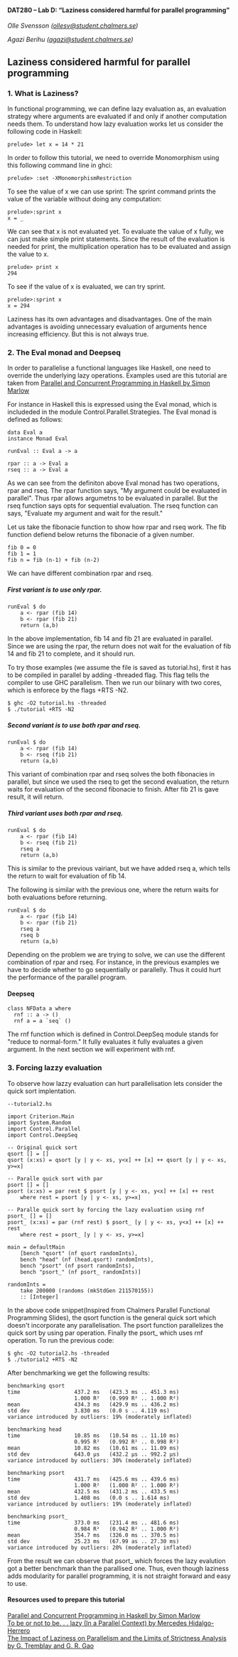 #### DAT280 – Lab D: “Laziness considered harmful for parallel programming”

*Olle Svensson (ollesv@student.chalmers.se)*

*Agazi Berihu (agazi@student.chalmers.se)*

## Laziness considered harmful for parallel programming

### 1. What is Laziness?

In functional programming, we can define lazy evaluation as, an evaluation strategy where arguments are evaluated if and only if another computation needs them. To understand how lazy evaluation works let us consider the following code in Haskell:

```
prelude> let x = 14 * 21
```

In order to follow this tutorial, we need to override Monomorphism using this following command line in ghci:

```
prelude> :set -XMonomorphismRestriction
```

To see the value of x we can use sprint: The sprint command prints the value of the variable without doing any computation:

```
prelude>:sprint x
x = _
```

We can see that x is not evaluated yet. To evaluate the value of x fully, we can just make simple print statements. Since the result of the evaluation is needed for print, the multiplication operation has to be evaluated and assign the value to x.

```
prelude> print x
294
```

To see if the value of x is evaluated, we can try sprint. 

```
prelude>:sprint x
x = 294
```

Laziness has its own advantages and disadvantages. One of the main advantages is avoiding unnecessary evaluation of arguments hence increasing efficiency. But this is not always true.

### 2. The Eval monad and Deepseq
In order to parallelise a functional languages like Haskell, one need to override the underlying lazy operations. Examples used are this tutorial are taken from [Parallel and Concurrent Programming in Haskell by Simon Marlow](http://chimera.labs.oreilly.com/books/1230000000929/ch02.html)

For instance in Haskell this is expressed using the Eval monad, which is includeded in the module Control.Parallel.Strategies. The Eval monad is defined as follows:

```
data Eval a
instance Monad Eval

runEval :: Eval a -> a

rpar :: a -> Eval a
rseq :: a -> Eval a
```

As we can see from the definiton above Eval monad has two operations, rpar and rseq. The rpar function says, "My argument could be evaluated in parallel". Thus rpar allows argumetns to be evaluated in parallel. But the rseq function says opts for sequential evaluation. The rseq function can says, "Evaluate my argument and wait for the result."

Let us take the fibonacie function to show how rpar and rseq work. The fib function defiend below returns the fibonacie of a given number. 

```
fib 0 = 0
fib 1 = 1
fib n = fib (n-1) + fib (n-2)
```

We can have different combination rpar and rseq. 

##### First variant is to use only rpar.
```
runEval $ do
    a <- rpar (fib 14)
    b <- rpar (fib 21)
    return (a,b)
```
In the above implementation, fib 14 and fib 21 are evaluated in parallel. Since we are using the rpar, the return does not wait for the evaluation of fib 14 and fib 21 to complete, and it should run.

To try those examples (we assume the file is saved as tutorial.hs), first it has to be compiled in parallel by adding -threaded flag. This flag tells the compiler to use GHC parallelism. Then we run our biinary with two cores, which is enforece by the flags +RTS -N2.

```
$ ghc -O2 tutorial.hs -threaded
$ ./tutorial +RTS -N2
```

##### Second variant is to use both rpar and rseq.
```
runEval $ do
    a <- rpar (fib 14)
    b <- rseq (fib 21)
    return (a,b)
```
This variant of combination rpar and rseq solves the both fibonacies in parallel, but since we used the rseq to get the second evaluation, the return waits for evaluation of the second fibonacie to finish. After fib 21 is gave result, it will return.

##### Third variant uses both rpar and rseq.
```
runEval $ do
    a <- rpar (fib 14)
    b <- rseq (fib 21)
    rseq a
    return (a,b)
```
This is similar to the previous vairiant, but we have added rseq a, which tells the return to wait for evaluation of fib 14. 

The following is similar with the previous one, where the return waits for both evaluations before returning.

```
runEval $ do
    a <- rpar (fib 14)
    b <- rpar (fib 21)
    rseq a
    rseq b
    return (a,b)
```
Depending on the problem we are trying to solve, we can use the different combination of rpar and rseq. For instance, in the previous examples we have to decide whether to go sequentially or parallelly. Thus it could hurt the performance of the parallel program.

#### Deepseq

```
class NFData a where
  rnf :: a -> ()
  rnf a = a `seq` ()
```
The rnf function which is defined in Control.DeepSeq module stands for "reduce to normal-form." It fully evaluates it fully evaluates a given argument. In the next section we will experiment with rnf.

### 3. Forcing lazzy evaluation
To observe how lazzy evaluation can hurt parallelisation lets consider the quick sort implentation. 

```
--tutorial2.hs

import Criterion.Main
import System.Random
import Control.Parallel
import Control.DeepSeq

-- Original quick sort
qsort [] = []
qsort (x:xs) = qsort [y | y <- xs, y<x] ++ [x] ++ qsort [y | y <- xs, y>=x]

-- Paralle quick sort with par
psort [] = []
psort (x:xs) = par rest $ psort [y | y <- xs, y<x] ++ [x] ++ rest
    where rest = psort [y | y <- xs, y>=x]

-- Paralle quick sort by forcing the lazy evaluation using rnf
psort_ [] = []
psort_ (x:xs) = par (rnf rest) $ psort_ [y | y <- xs, y<x] ++ [x] ++ rest
    where rest = psort_ [y | y <- xs, y>=x]

main = defaultMain  
    [bench "qsort" (nf qsort randomInts),
    bench "head" (nf (head.qsort) randomInts),
    bench "psort" (nf psort randomInts),
    bench "psort_" (nf psort_ randomInts)]

randomInts =
    take 200000 (randoms (mkStdGen 211570155))
    :: [Integer]
```
In the above code snippet(Inspired from Chalmers Parallel Functional Programming Slides), the qsort function is the general quick sort which doesn't incorporate any parallelisation. The psort function parallelizes the quick sort by using par operation. Finally the psort_ which uses rnf operation. To run the previous code:


```
$ ghc -O2 tutorial2.hs -threaded
$ ./tutorial2 +RTS -N2
```

After benchmarking we get the following results:

```
benchmarking qsort
time                 437.2 ms   (423.3 ms .. 451.3 ms)
                     1.000 R²   (0.999 R² .. 1.000 R²)
mean                 434.3 ms   (429.9 ms .. 436.2 ms)
std dev              3.830 ms   (0.0 s .. 4.119 ms)
variance introduced by outliers: 19% (moderately inflated)

benchmarking head
time                 10.85 ms   (10.54 ms .. 11.10 ms)
                     0.995 R²   (0.992 R² .. 0.998 R²)
mean                 10.82 ms   (10.61 ms .. 11.09 ms)
std dev              643.0 μs   (432.2 μs .. 992.2 μs)
variance introduced by outliers: 30% (moderately inflated)

benchmarking psort
time                 431.7 ms   (425.6 ms .. 439.6 ms)
                     1.000 R²   (1.000 R² .. 1.000 R²)
mean                 432.5 ms   (431.2 ms .. 433.5 ms)
std dev              1.408 ms   (0.0 s .. 1.614 ms)
variance introduced by outliers: 19% (moderately inflated)

benchmarking psort_
time                 373.0 ms   (231.4 ms .. 481.6 ms)
                     0.984 R²   (0.942 R² .. 1.000 R²)
mean                 354.7 ms   (326.0 ms .. 370.5 ms)
std dev              25.23 ms   (67.99 as .. 27.30 ms)
variance introduced by outliers: 20% (moderately inflated)
```

From the result we can observe that psort_ which forces the lazy evalution got a better benchmark than the parallised one. Thus, even though laziness adds modularity for parallel programming, it is not straight forward and easy to use.


#### Resources used to prepare this tutorial

[Parallel and Concurrent Programming in Haskell by Simon Marlow](http://chimera.labs.oreilly.com/books/1230000000929/ch02.html)  
[To be or not to be. . . lazy (In a Parallel Context) by Mercedes Hidalgo-Herrero](http://ac.els-cdn.com/S157106610900485X/1-s2.0-S157106610900485X-main.pdf?_tid=a5704802-3a7c-11e7-aaa6-00000aacb360&acdnat=1494969448_c7afca7e1a6ff7c6cc3aa5e8ae9f952e)  
[The Impact of Laziness on Parallelism and the Limits of Strictness Analysis by G. Tremblay and G. R. Gao](http://citeseerx.ist.psu.edu/viewdoc/download;jsessionid=768DA70A368C0C513BBED1DDCF553B51?doi=10.1.1.57.3751&rep=rep1&type=pdf)